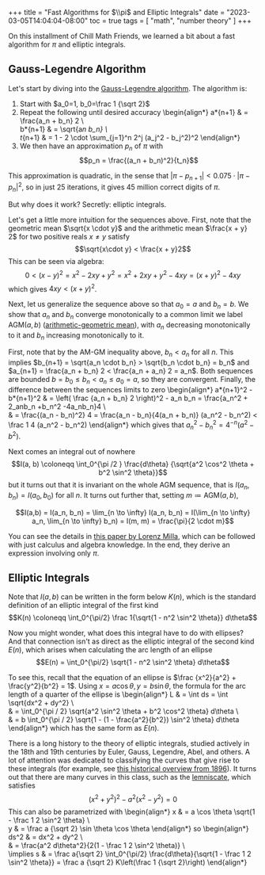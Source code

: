 +++
title = "Fast Algorithms for $\\pi$ and Elliptic Integrals"
date = "2023-03-05T14:04:04-08:00"
toc = true
tags = [
	"math",
	"number theory"
]
+++

On this installment of Chill Math Friends, we learned a bit about a fast algorithm for $\pi$ and elliptic integrals.

## Gauss-Legendre Algorithm

Let's start by diving into the [Gauss-Legendre algorithm](https://en.wikipedia.org/wiki/Gauss%E2%80%93Legendre_algorithm). The algorithm is:

1. Start with $a_0=1, b_0=\frac 1 {\sqrt 2}$
2. Repeat the following until desired accuracy \begin{align*}
   a*{n+1} & = \frac{a_n + b_n} 2 \\\
    b*{n+1} & = \sqrt{a*n b_n} \\\
    t*{n+1} & = 1 - 2 \cdot \sum\_{j=1}^n 2^j (a_j^2 - b_j^2)^2
   \end{align*}
3. We then have an approximation $p_n$ of $\pi$ with $$p_n = \frac{(a_n + b_n)^2}{t_n}$$

This approximation is quadratic, in the sense that $|\pi - p_{n+1}| < 0.075 \cdot |\pi - p_n|^2$, so in just 25 iterations, it gives 45 million correct digits of $\pi$.

But why does it work? Secretly: elliptic integrals.

Let's get a little more intuition for the sequences above. First, note that the geometric mean $\sqrt{x \cdot y}$ and the arithmetic mean $\frac{x + y} 2$ for two positive reals $x \not = y$ satisfy
$$\sqrt{x\cdot y} < \frac{x + y}2$$
This can be seen via algebra:
$$0 < (x-y)^2 = x^2 - 2xy + y^2 = x^2 + 2xy + y^2 - 4xy = (x+y)^2 - 4xy$$
which gives $4xy < (x+y)^2$.

Next, let us generalize the sequence above so that $a_0 = a$ and $b_n = b$. We show that $a_n$ and $b_n$ converge monotonically to a common limit we label $\text{AGM}(a,b)$ ([arithmetic-geometric mean](https://en.wikipedia.org/wiki/Arithmetic%E2%80%93geometric_mean)), with $a_n$ decreasing monotonically to it and $b_n$ increasing monotonically to it.

First, note that by the AM-GM inequality above, $b_n < a_n$ for all $n$. This implies $b_{n+1} = \sqrt{a_n \cdot b_n} > \sqrt{b_n \cdot b_n} = b_n$ and $a_{n+1} = \frac{a_n + b_n} 2 < \frac{a_n + a_n} 2 = a_n$. Both sequences are bounded $b = b_0 \leq b_n < a_n \leq a_0 = a$, so they are convergent. Finally, the difference between the sequences limits to zero
\begin{align*}
a*{n+1}^2 - b*{n+1}^2 & = \left( \frac {a_n + b_n} 2 \right)^2 - a_n b_n = \frac{a_n^2 + 2_anb_n +b_n^2 -4a_nb_n}4 \\\
& = \frac{(a_n - b_n)^2} 4 = \frac{a_n - b_n}{4(a_n + b_n)} (a_n^2 - b_n^2) < \frac 1 4 (a_n^2 - b_n^2)
\end{align*}
which gives that $a_n^2 - b_n^2 = 4^{-n} (a^2 - b^2)$.

Next comes an integral out of nowhere
$$I(a, b) \coloneqq \int_0^{\pi /2 } \frac{d\theta} {\sqrt{a^2 \cos^2 \theta + b^2 \sin^2 \theta}}$$
but it turns out that it is invariant on the whole AGM sequence, that is $I(a_n, b_n) = I(a_0, b_0)$ for all $n$. It turns out further that, setting $m \coloneqq \text{AGM}(a,b)$,

$$I(a,b) = I(a_n, b_n) = \lim_{n \to \infty} I(a_n, b_n) = I(\lim_{n \to \infty} a_n, \lim_{n \to \infty} b_n) = I(m, m) = \frac{\pi}{2 \cdot m}$$

You can see the details in [this paper by Lorenz Milla](https://arxiv.org/abs/1907.04110), which can be followed with just calculus and algebra knowledge.
In the end, they derive an expression involving only $\pi$.

## Elliptic Integrals

Note that $I(a, b)$ can be written in the form below $K(n)$, which is the standard definition of an elliptic integral of the first kind
$$K(n) \coloneqq \int_0^{\pi/2} \frac 1{\sqrt{1 - n^2 \sin^2 \theta}} d\theta$$

Now you might wonder, what does this integral have to do with ellipses? And that connection isn't as direct as the elliptic integral of the second kind $E(n)$, which arises when calculating the arc length of an ellipse
$$E(n) = \int_0^{\pi/2} \sqrt{1 - n^2 \sin^2 \theta} d\theta$$

To see this, recall that the equation of an ellipse is $\frac {x^2}{a^2} + \frac{y^2}{b^2} = 1$. Using $x = a \cos \theta, y = b\sin \theta$, the formula for the arc length of a quarter of the ellipse is
\begin{align*}
L & = \int ds = \int \sqrt{dx^2 + dy^2} \\\
& = \int_0^{\pi / 2} \sqrt{a^2 \sin^2 \theta + b^2 \cos^2 \theta} d\theta \\\
& = b \int_0^{\pi / 2} \sqrt{1 - (1 - \frac{a^2}{b^2}) \sin^2 \theta} d\theta
\end{align*}
which has the same form as $E(n)$.

There is a long history to the theory of elliptic integrals, studied actively in the 18th and 19th centuries by Euler, Gauss, Legendre, Abel, and others. A lot of attention was dedicated to classifying the curves that give rise to these integrals (for example, see [this historical overview from 1896](https://www.cambridge.org/core/journals/proceedings-of-the-edinburgh-mathematical-society/article/on-the-geometrical-representation-of-elliptic-integrals-of-the-first-kind/50D34F10FCBDF68AED3DE8FB8113CF66)). It turns out that there are many curves in this class, such as the [lemniscate](https://en.wikipedia.org/wiki/Lemniscate), which satisfies
$$(x^2 + y^2)^2 - a^2(x^2 - y^2) = 0$$
This can also be parametrized with
\begin{align*}
x & = a \cos \theta \sqrt{1 - \frac 1 2 \sin^2 \theta} \\\
y & = \frac a {\sqrt 2} \sin \theta \cos \theta
\end{align*}
so
\begin{align*}
ds^2 & = dx^2 + dy^2 \\\
& = \frac{a^2 d\theta^2}{2(1 - \frac 1 2 \sin^2 \theta)} \\\
\implies s & = \frac a{\sqrt 2} \int_0^{\pi/2} \frac{d\theta}{\sqrt{1 - \frac 1 2 \sin^2 \theta}} = \frac a {\sqrt 2} K\left(\frac 1 {\sqrt 2}\right)
\end{align*}
